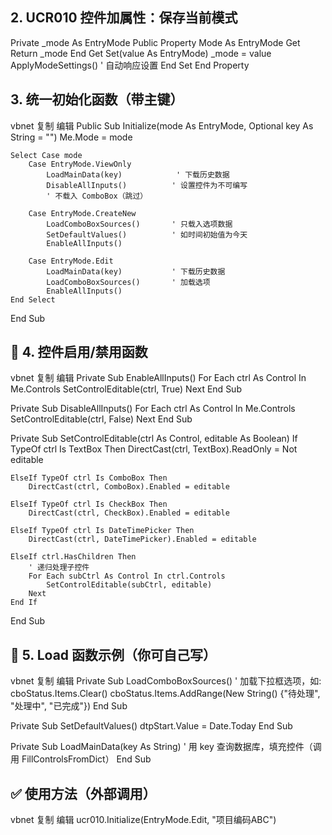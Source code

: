 ## 2. UCR010 控件加属性：保存当前模式
Private _mode As EntryMode
Public Property Mode As EntryMode
    Get
        Return _mode
    End Get
    Set(value As EntryMode)
        _mode = value
        ApplyModeSettings()  ' 自动响应设置
    End Set
End Property

##  3. 统一初始化函数（带主键）
vbnet
复制
编辑
Public Sub Initialize(mode As EntryMode, Optional key As String = "")
    Me.Mode = mode

    Select Case mode
        Case EntryMode.ViewOnly
            LoadMainData(key)            ' 下载历史数据
            DisableAllInputs()          ' 设置控件为不可编写
            ' 不载入 ComboBox（跳过）

        Case EntryMode.CreateNew
            LoadComboBoxSources()       ' 只载入选项数据
            SetDefaultValues()          ' 如时间初始值为今天
            EnableAllInputs()

        Case EntryMode.Edit
            LoadMainData(key)           ' 下载历史数据
            LoadComboBoxSources()       ' 加载选项
            EnableAllInputs()
    End Select
End Sub
## 🔹 4. 控件启用/禁用函数
vbnet
复制
编辑
Private Sub EnableAllInputs()
    For Each ctrl As Control In Me.Controls
        SetControlEditable(ctrl, True)
    Next
End Sub

Private Sub DisableAllInputs()
    For Each ctrl As Control In Me.Controls
        SetControlEditable(ctrl, False)
    Next
End Sub

Private Sub SetControlEditable(ctrl As Control, editable As Boolean)
    If TypeOf ctrl Is TextBox Then
        DirectCast(ctrl, TextBox).ReadOnly = Not editable

    ElseIf TypeOf ctrl Is ComboBox Then
        DirectCast(ctrl, ComboBox).Enabled = editable

    ElseIf TypeOf ctrl Is CheckBox Then
        DirectCast(ctrl, CheckBox).Enabled = editable

    ElseIf TypeOf ctrl Is DateTimePicker Then
        DirectCast(ctrl, DateTimePicker).Enabled = editable

    ElseIf ctrl.HasChildren Then
        ' 递归处理子控件
        For Each subCtrl As Control In ctrl.Controls
            SetControlEditable(subCtrl, editable)
        Next
    End If
End Sub
## 🔹 5. Load 函数示例（你可自己写）
vbnet
复制
编辑
Private Sub LoadComboBoxSources()
    ' 加载下拉框选项，如:
    cboStatus.Items.Clear()
    cboStatus.Items.AddRange(New String() {"待处理", "处理中", "已完成"})
End Sub

Private Sub SetDefaultValues()
    dtpStart.Value = Date.Today
End Sub

Private Sub LoadMainData(key As String)
    ' 用 key 查询数据库，填充控件（调用 FillControlsFromDict）
End Sub
## ✅ 使用方法（外部调用）
vbnet
复制
编辑
ucr010.Initialize(EntryMode.Edit, "项目编码ABC")
